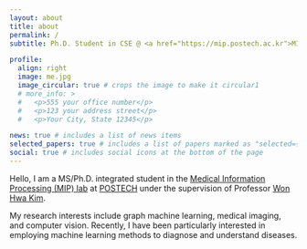 ```yaml
---
layout: about
title: about
permalink: /
subtitle: Ph.D. Student in CSE @ <a href="https://mip.postech.ac.kr">MIP Lab</a>, POSTECH

profile:
  align: right
  image: me.jpg
  image_circular: true # crops the image to make it circular1
  # more_info: >
  #   <p>555 your office number</p>
  #   <p>123 your address street</p>
  #   <p>Your City, State 12345</p>

news: true # includes a list of news items
selected_papers: true # includes a list of papers marked as "selected={true}"
social: true # includes social icons at the bottom of the page
---
```


Hello, I am a MS/Ph.D. integrated student in the <a href="https://mip.postech.ac.kr">Medical Information Processing (MIP) lab</a> at <a href="https://postech.ac.kr/eng/">POSTECH</a> under the supervision of Professor <a href="https://wwplato.github.io"> Won Hwa Kim</a>.

My research interests include graph machine learning, medical imaging, and computer vision. Recently, I have been particularly interested in employing machine learning methods to diagnose and understand diseases.

<!-- ##### Research Interest
- Time Series Analysis
- Generative Model
- Graph Machine Learning
- Dynamical System Modeling
- Medical Data Analysis -->
<!-- - Medical Imaging -->
